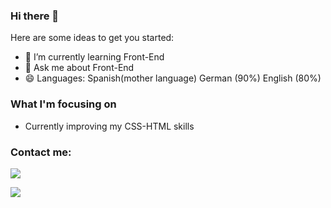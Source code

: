 ### Hi there 👋

<!--
**habidbesp/habidbesp** is a ✨ _special_ ✨ repository because its `README.md` (this file) appears on your GitHub profile.-->

Here are some ideas to get you started:

- 🌱 I’m currently learning Front-End
- 💬 Ask me about Front-End
- 😄 Languages: Spanish(mother language) German (90%) English (80%)

### What I'm focusing on 

- Currently improving my CSS-HTML skills

### Contact me:
<a href="https://www.facebook.com/habid.bespinosa/"><img src="https://img.shields.io/badge/facebook%20@habid_b_espinosa-344E86?style=for-the-badge&logo=facebook&logoColor=white"/></a>

<a href="https://www.instagram.com/habidbespinosa/"><img src="https://img.shields.io/badge/instagram%20@habid_b_espinosa-DD2476?style=for-the-badge&logo=instagram&logoColor=white"/></a>
